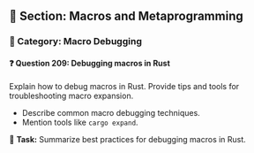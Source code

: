 ## 📘 Section: Macros and Metaprogramming  
### 🔹 Category: Macro Debugging  
#### ❓ Question 209: Debugging macros in Rust

Explain how to debug macros in Rust. Provide tips and tools for troubleshooting macro expansion.

- Describe common macro debugging techniques.
- Mention tools like `cargo expand`.

🔧 **Task:** Summarize best practices for debugging macros in Rust.
